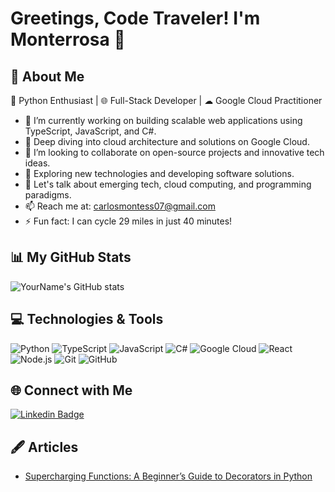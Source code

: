 # Greetings, Code Traveler! I'm Monterrosa 🚀

## 🌠 About Me
🐍 Python Enthusiast | 🌐 Full-Stack Developer | ☁ Google Cloud Practitioner

- 🔭 I’m currently working on building scalable web applications using TypeScript, JavaScript, and C#.
- 🌱 Deep diving into cloud architecture and solutions on Google Cloud.
- 👯 I’m looking to collaborate on open-source projects and innovative tech ideas.
- 🤔 Exploring new technologies and developing software solutions.
- 💬 Let's talk about emerging tech, cloud computing, and programming paradigms.
- 📫 Reach me at: [carlosmontess07@gmail.com](mailto:carlosmontess07@gmail.com)
- ⚡ Fun fact: I can cycle 29 miles in just 40 minutes!

## 📊 My GitHub Stats

![YourName's GitHub stats](https://github-readme-stats.vercel.app/api?username=yourusername&show_icons=true&theme=merko&count_private=true)

## 💻 Technologies & Tools

![Python](https://img.shields.io/badge/-Python-3776AB?style=flat-square&logo=python&logoColor=white)
![TypeScript](https://img.shields.io/badge/-TypeScript-3178C6?style=flat-square&logo=typescript&logoColor=white)
![JavaScript](https://img.shields.io/badge/-JavaScript-F7DF1E?style=flat-square&logo=javascript&logoColor=black)
![C#](https://img.shields.io/badge/-C%23-239120?style=flat-square&logo=csharp&logoColor=white)
![Google Cloud](https://img.shields.io/badge/-Google%20Cloud-4285F4?style=flat-square&logo=google-cloud&logoColor=white)
![React](https://img.shields.io/badge/-React-61DAFB?style=flat-square&logo=react&logoColor=black)
![Node.js](https://img.shields.io/badge/-Node.js-339933?style=flat-square&logo=nodedotjs&logoColor=white)
![Git](https://img.shields.io/badge/-Git-F05032?style=flat-square&logo=git&logoColor=white)
![GitHub](https://img.shields.io/badge/-GitHub-181717?style=flat-square&logo=github)


## 🌐 Connect with Me

[![Linkedin Badge](https://img.shields.io/badge/-YourLinkedIn-blue?style=flat-square&logo=Linkedin&logoColor=white&link=your-linkedin-url)](https://www.linkedin.com/in/carlos-monterrosa-98a85022a/)

## 🖋️ Articles

- [Supercharging Functions: A Beginner’s Guide to Decorators in Python](https://medium.com/@carlosmontess07/supercharging-functions-a-beginners-guide-to-decorators-in-python-617149151681)
